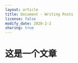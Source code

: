 ```yaml
---
layout: article
title: Document - Writing Posts
license: false
modify_date: 2020-2-2
sharing: true
---
```


# 这是一个文章